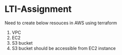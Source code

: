 # LTI-Assignment
Need to create below resouces in AWS using terraform
1. VPC
2. EC2
3. S3 bucket 
4. S3 bucket should be accessible from EC2 instance 